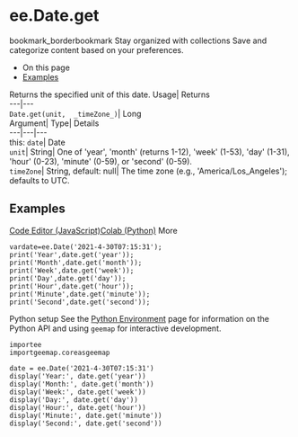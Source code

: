  
#  ee.Date.get 
bookmark_borderbookmark Stay organized with collections  Save and categorize content based on your preferences.
  * On this page
  * [Examples](https://developers.google.com/earth-engine/apidocs/ee-date-get#examples)


Returns the specified unit of this date. 
Usage| Returns  
---|---  
`Date.get(unit,  _timeZone_)`| Long  
Argument| Type| Details  
---|---|---  
this: `date`| Date  
`unit`| String| One of 'year', 'month' (returns 1-12), 'week' (1-53), 'day' (1-31), 'hour' (0-23), 'minute' (0-59), or 'second' (0-59).  
`timeZone`| String, default: null| The time zone (e.g., 'America/Los_Angeles'); defaults to UTC.  
## Examples
[Code Editor (JavaScript)](https://developers.google.com/earth-engine/apidocs/ee-date-get#code-editor-javascript-sample)[Colab (Python)](https://developers.google.com/earth-engine/apidocs/ee-date-get#colab-python-sample) More
```
vardate=ee.Date('2021-4-30T07:15:31');
print('Year',date.get('year'));
print('Month',date.get('month'));
print('Week',date.get('week'));
print('Day',date.get('day'));
print('Hour',date.get('hour'));
print('Minute',date.get('minute'));
print('Second',date.get('second'));
```
Python setup
See the [ Python Environment](https://developers.google.com/earth-engine/guides/python_install) page for information on the Python API and using `geemap` for interactive development.
```
importee
importgeemap.coreasgeemap
```
```
date = ee.Date('2021-4-30T07:15:31')
display('Year:', date.get('year'))
display('Month:', date.get('month'))
display('Week:', date.get('week'))
display('Day:', date.get('day'))
display('Hour:', date.get('hour'))
display('Minute:', date.get('minute'))
display('Second:', date.get('second'))
```


